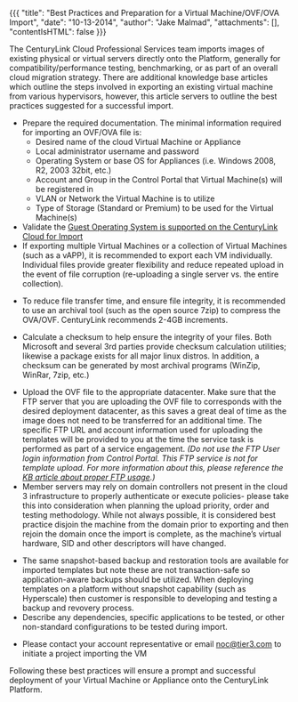 {{{
  "title": "Best Practices and Preparation for a Virtual Machine/OVF/OVA Import",
  "date": "10-13-2014",
  "author": "Jake Malmad",
  "attachments": [],
  "contentIsHTML": false
}}}

The CenturyLink Cloud Professional Services team imports images of existing physical or virtual servers directly onto the Platform, generally for compatibility/performance testing, benchmarking, or as part of an overall cloud migration strategy. There are additional knowledge base articles which outline the steps involved in exporting an existing virtual machine from various hypervisors, however, this article servers to outline the best practices suggested for a successful import.

* Prepare the required documentation. The minimal information required for importing an OVF/OVA file is:
  * Desired name of the cloud Virtual Machine or Appliance
  * Local administrator username and password
  * Operating System or base OS for Appliances (i.e. Windows 2008, R2, 2003 32bit, etc.)
  * Account and Group in the Control Portal that Virtual Machine(s) will be registered in
  * VLAN or Network the Virtual Machine is to utilize
  * Type of Storage (Standard or Premium) to be used for the Virtual Machine(s)
* Validate the <a href="https://t3n.zendesk.com/entries/49946574-Supported-Guest-Operating-Systems-for-OVA-OVF-Import">Guest Operating System is supported on the CenturyLink Cloud for Import</a>
* If exporting multiple Virtual Machines or a collection of Virtual Machines (such as a vAPP), it is recommended to export each VM individually. Individual files provide greater flexibility and reduce repeated upload in the event of file corruption (re-uploading a single server vs. the entire collection).</p>
* To reduce file transfer time, and ensure file integrity, it is recommended to use an archival tool (such as the open source 7zip) to compress the OVA/OVF. CenturyLink recommends 2-4GB increments.</p>
* Calculate a checksum to help ensure the integrity of your files. Both Microsoft and several 3rd parties provide checksum calculation utilities; likewise a package exists for all major linux distros. In addition, a checksum can be generated by most archival programs (WinZip, WinRar, 7zip, etc.)</p>
* Upload the OVF file to the appropriate datacenter. Make sure that the FTP server that you are uploading the OVF file to corresponds with the desired deployment datacenter, as this saves a great deal of time as the image does not need to be transferred for an additional time.  The specific FTP URL and account information used for uploading the templates will be provided to you at the time the service task is performed as part of a service engagement. <em>(Do not use the FTP User login information from Control Portal. This FTP service is not for template upload. For more information about this, please reference the <a href="https://t3n.zendesk.com/entries/48444870-FTP-Users-in-Control-Portal">KB article about proper FTP usage</a>.)</em>
* Member servers may rely on domain controllers not present in the cloud 3 infrastructure to properly authenticate or execute policies- please take this into consideration when planning the upload priority, order and testing methodology. While not always possible, it is considered best practice disjoin the machine from the domain prior to exporting and then rejoin the domain once the import is complete, as the machine’s virtual hardware, SID and other descriptors will have changed.</p>
* The same snapshot-based backup and restoration tools are available for imported templates but note these are not transaction-safe so application-aware backups should be utilized.  When deploying templates on a platform without snapshot capability (such as Hyperscale) then customer is responsible to developing and testing a backup and revovery process.
* Describe any dependencies, specific applications to be tested, or other non-standard configurations to be tested during import.</p>
* Please contact your account representative or email <a href="mailto:noc@ctl.io">noc@tier3.com</a> to initiate a project importing the VM

Following these best practices will ensure a prompt and successful deployment of your Virtual Machine or Appliance onto the CenturyLink Platform.
